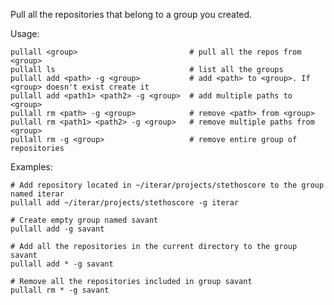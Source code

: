 Pull all the repositories that belong to a group you created.

  Usage:

    pullall <group>                         # pull all the repos from <group>
    pullall ls                              # list all the groups
    pullall add <path> -g <group>           # add <path> to <group>. If <group> doesn't exist create it
    pullall add <path1> <path2> -g <group>  # add multiple paths to <group>
    pullall rm <path> -g <group>            # remove <path> from <group>
    pullall rm <path1> <path2> -g <group>   # remove multiple paths from <group>
    pullall rm -g <group>                   # remove entire group of repositories

  Examples: 

    # Add repository located in ~/iterar/projects/stethoscore to the group named iterar
    pullall add ~/iterar/projects/stethoscore -g iterar

    # Create empty group named savant
    pullall add -g savant 

    # Add all the repositories in the current directory to the group savant
    pullall add * -g savant 

    # Remove all the repositories included in group savant
    pullall rm * -g savant
